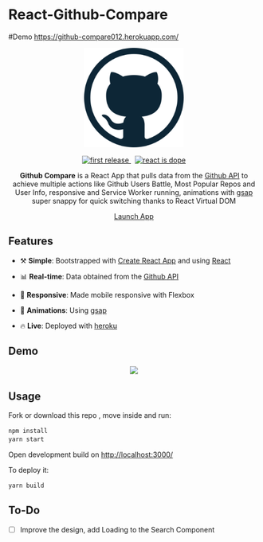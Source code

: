 # React-Github-Compare

#Demo
https://github-compare012.herokuapp.com/



<!---  LOGO   -->
<div align="center">
<p>
<img src="./public/favicon.png" width="200"/>
</p>


<!---  SHIELDS   -->
<p>
<a href="">
  <img alt="first release" src="https://img.shields.io/badge/release-v1.0-brightgreen.svg" />
</a>
&nbsp
<a href="">
  <img alt="react is dope" src="https://img.shields.io/badge/React-is%20dope%20%E2%AD%90-00D8FF.svg" />
</a>


</p>

 __Github Compare__ is a React App that pulls data  from the [Github API](https://developer.github.com/v3/) to achieve multiple actions like Github Users Battle, Most Popular Repos and User Info, responsive and Service Worker running, animations with [gsap](https://greensock.com/gsap) super snappy for quick switching thanks to React Virtual DOM 

<p><a href="http://github-react-battle.surge.sh/" class="btn btn-primary btn-md">Launch App</a></p>
</div>

## Features

* ⚒️ __Simple__: Bootstrapped with [Create React App](https://github.com/facebookincubator/create-react-app) and using [React](https://facebook.github.io/react/)

* 📊 __Real-time__: Data obtained from the [Github API](https://api.github.com/users/vabhihesk-me)

* 📱 __Responsive__: Made mobile responsive with Flexbox

* 🎉 __Animations__: Using [gsap](https://greensock.com/gsap)

* 🔥 __Live__: Deployed with [heroku](https://github-compare012.herokuapp.com/)

<!---  SCREENSHOOT   -->

## Demo

<div align="center">
    <img src="./React-Github-Battle.gif"/>
</div>

## Usage

Fork or download this repo , move inside and run:

```javascript
npm install
yarn start
```
Open development build on [http://localhost:3000/](http://localhost:3000/)

To deploy it:

```javascript
yarn build
```

## To-Do

- [ ] Improve the design, add Loading to the Search Component
